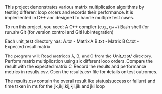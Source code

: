 This project demonstrates various matrix multiplication algorithms by testing different loop orders and records their performance. It is implemented in C++ and designed to handle multiple test cases.

To run this project, you need:
    A C++ compiler (e.g., g++)
    Bash shell (for run.sh)
    Git (for version control and GitHub integration)

Each unit_test directory has:
    A.txt - Matrix A
    B.txt - Matrix B
    C.txt - Expected result matrix

The program will:
    Read matrices A, B, and C from the Unit_test/ directory.
    Perform matrix multiplication using six different loop orders.
    Compare the result with the expected matrix C.
    Record the results and performance metrics in results.csv.
Open the results.csv file for details on test outcomes.

The results.csv contain the overall result like status(success or failure) and time taken in ms for the ijk,ikj,kij,kji,jik and jki loop